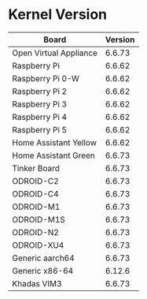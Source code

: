 
# Kernel Version

| Board | Version |
|-------|---------|
| Open Virtual Appliance | 6.6.73 |
| Raspberry Pi | 6.6.62 |
| Raspberry Pi 0-W | 6.6.62 |
| Raspberry Pi 2 | 6.6.62 |
| Raspberry Pi 3 | 6.6.62 |
| Raspberry Pi 4 | 6.6.62 |
| Raspberry Pi 5 | 6.6.62 |
| Home Assistant Yellow | 6.6.62 |
| Home Assistant Green | 6.6.73 |
| Tinker Board | 6.6.73 |
| ODROID-C2 | 6.6.73 |
| ODROID-C4 | 6.6.73 |
| ODROID-M1 | 6.6.73 |
| ODROID-M1S | 6.6.73 |
| ODROID-N2 | 6.6.73 |
| ODROID-XU4 | 6.6.73 |
| Generic aarch64 | 6.6.73 |
| Generic x86-64 | 6.12.6 |
| Khadas VIM3 | 6.6.73 |
